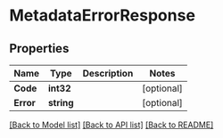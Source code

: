 # MetadataErrorResponse

## Properties
Name | Type | Description | Notes
------------ | ------------- | ------------- | -------------
**Code** | **int32** |  | [optional] 
**Error** | **string** |  | [optional] 

[[Back to Model list]](../README.md#documentation-for-models) [[Back to API list]](../README.md#documentation-for-api-endpoints) [[Back to README]](../README.md)


